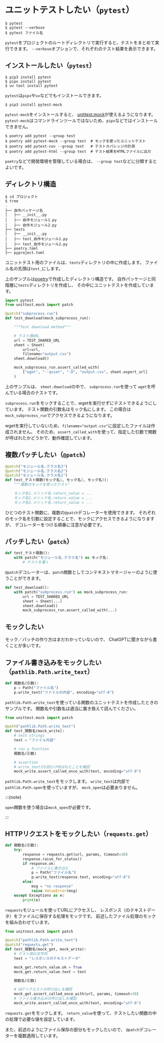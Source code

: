 # ユニットテストしたい（``pytest``）

```console
$ pytest
$ pytest --verbose
$ pytest ファイル名
```

`pytest`をプロジェクトのルートディレクトリで実行すると、テストをまとめて実行できます。
``--verbose``オプションで、それぞれのテスト結果を表示できます。

## インストールしたい（``pytest``）

```console
$ pip3 install pytest
$ pipx install pytest
$ uv tool install pytest
```

`pytest`は`pipx`や`uv`などでもインストールできます。

```console
$ pip3 install pytest-mock
```

`pytest-mock`をインストールすると、
[unittest.mock](./python-unittest-mock.md)が使えるようになります。
`pytest-mock`はコマンドラインツールではないため、`pipx`などではインストールできません。

```console
$ poetry add pytest --group test
$ poetry add pytest-mock --group test  # モックを使ったユニットテスト
$ poetry add pytest-cov --group test   # テストカバレッジの計測
$ poetry add pytest-html --group test  # テスト結果をHTMLファイルに出力
```

`poetry`などで開発環境を管理している場合は、
``--group test``などに分類するとよいです。


## ディレクトリ構造

```console
$ cd プロジェクト
$ tree
.
├── 自作パッケージ名
│   ├── __init__.py
│   ├── 自作モジュール1.py
│   ├── 自作モジュール2.py
├── tests
│   ├── __init__.py
│   ├── test_自作モジュール1.py
│   ├── test_自作モジュール2.py
├── poetry.toml
├── pyproject.toml
```

ユニットテスト用のファイルは、``tests``ディレクトリの中に作成します。
ファイル名の先頭は``test_``にします。

上のサンプルは[poetry](./python-poetry.md)で作成したディレクトリ構造です。
自作パッケージと同階層に``tests``ディレクトリを作成し、
その中にユニットテストを作成しています。

```python
import pytest
from unittest.mock import patch

@patch("subprocess.run")
def test_download(mock_subprocess_run):

    """Test download method"""

    # テスト用URL
    url = TEST_SHARED_URL
    sheet = Sheet(
        url=url,
        filename="output.csv")
    sheet.download()

    mock_subprocess_run.assert_called_with(
        ["wget", "--quiet", "-O", "output.csv", sheet.export_url]
    )
```

上のサンプルは、
``sheet.download``の中で、
``subprocess.run``を使って
`wget`を呼んでいる場合のテストです。

`subprocess.run`をモックすることで、wgetを実行せずにテストできるようにしています。
テスト関数の引数名はモック名にします。
この場合は``mock_subprocess_run``でアクセスできるようになります。

wgetを実行していないため、`filename="output.csv"`に設定したファイルは作成されません。
そのため、``assert_called_with``を使って、指定した引数で関数が呼ばれたかどうかで、動作確認しています。

## 複数パッチしたい（``@patch``）

```python
@patch("モジュール名.クラス名3")
@patch("モジュール名.クラス名2")
@patch("モジュール名.クラス名1")
def test_テスト関数(モック名1, モック名2, モック名3):
    """複数のモックを使ったテスト"

    モック名1.メソッド名.return_value = ...
    モック名2.メソッド名.return_value = ...
    モック名3.メソッド名.return_value = ...
```

ひとつのテスト関数に、複数の``@patch``デコレーターを使用できます。
それぞれのモック名を引数に設定することで、モックにアクセスできるようになりますが、
デコレーターをつける順番に注意が必要です。

## パッチしたい（``patch``）

```python
def test_テスト関数():
    with patch("モジュール名.クラス名") as モック名:
        # テストを書く
```

``@patch``デコレーターは、`patch`関数としてコンテキストマネージャーのように使うことができます。

```python
def test_download():
    with patch("subprocess.run") as mock_subprocess_run:
        url = TEST_SHARED_URL
        sheet = Sheet(...)
        sheet.download()
        mock_subprocess_run.assert_called_with(...)
```

## モックしたい

モック／パッチの作り方はまだわかっていないので、
ChatGPTに聞きながら書くことが多いです。

## ファイル書き込みをモックしたい（`pathlib.Path.write_text`）

```python
def 関数名(引数):
    p = Path("ファイル名")
    p.write_text("ファイルの内容", encoding="utf-8")
```

`pathlib.Path.write_text`を使っている関数のユニットテストを作成したときのサンプルです。
関数名や引数名は適当に置き換えて読んでください。

```python
from unittest.mock import patch

@path("pathlib.Path.write_text")
def test_関数名(mock_write):
    # test strings
    text = "ファイル内容"

    # run a function
    関数名(引数)

    # assertion
    # write_textが1回だけ呼ばれたことを確認
    mock_write.assert_called_once_with(text, encoding="utf-8")
```

`pathlib.Path.write_text`をモックします。
`write_text`は内部で`pathlib.Path.open`を使っていますが、
`mock_open`は必要ありません。

:::{note}

`open`関数を使う場合は`mock_open`が必要です。

:::

## HTTPリクエストをモックしたい（`requests.get`）

```python
def 関数名(引数):
    try:
        response = requests.get(url, params, timeout=30)
        response.raise_for_status()
        if response.ok:
            # ファイルに書き込む
            p = Path("ファイル名")
            p.write_text(response.text, encoding="utf-8")
        else:
            msg = "no response"
            raise ValueError(msg)
    except Exceptions as e:
        print(e)
```

`requests`モジュールを使ってURLにアクセスし、
レスポンス（のテキストデータ）をファイルに保存する処理をモックです。
前述したファイル処理のモックを組み合わせています。

```python
from unittest.mock import patch

@patch("pathlib.Path.write_text")
@patch("requests.get")
def test_関数名(mock_get, mock_write):
    # テスト用の文字列
    text = "レスポンスのテキストデータ"

    mock_get.return_value.ok = True
    mock_get.return_value.text = text

    関数名(引数)

    # GETリクエストの呼び出しを確認
    mock_get.assert_called_once_with(url, params, timeout=30)
    # ファイル書き込みの呼び出しを確認
    mock_write.assert_called_once_with(text, encoding="utf-8")
```

`requests.get`をモックします。
`return_value`を使って、テストしたい関数の中の処理で必要な値を設定しています。

また、前述のようにファイル保存の部分もモックしたいので、
`@patch`デコレーターを複数適用しています。
